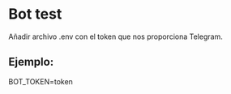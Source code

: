 # Bot test

Añadir archivo .env con el token que nos proporciona Telegram.

## Ejemplo: 

BOT_TOKEN=token
